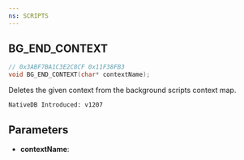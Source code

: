 ```yaml
---
ns: SCRIPTS
---
```

## BG_END_CONTEXT

```c
// 0x3ABF7BA1C3E2C8CF 0x11F38FB3
void BG_END_CONTEXT(char* contextName);
```

Deletes the given context from the background scripts context map.

```
NativeDB Introduced: v1207
```

## Parameters
* **contextName**:
